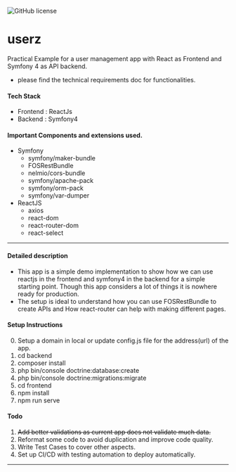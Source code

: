 ![GitHub license](https://img.shields.io/badge/license-MIT-lightgrey.svg)

# userz

Practical Example for a user management app with React as Frontend and Symfony 4 as API backend.
- please find the technical requirements doc for functionalities.

#### Tech Stack
- Frontend : ReactJs
- Backend : Symfony4

#### Important Components and extensions used.
- Symfony
  - symfony/maker-bundle
  - FOSRestBundle
  - nelmio/cors-bundle
  - symfony/apache-pack
  - symfony/orm-pack
  - symfony/var-dumper
- ReactJS
  - axios
  - react-dom
  - react-router-dom
  - react-select
  
---- 

#### Detailed description
- This app is a simple demo implementation to show how we can use reactjs in the frontend and symfony4 in the backend for a simple starting point. Though this app considers a lot of things it is nowhere ready for production.
- The setup is ideal to understand how you can use FOSRestBundle to create APIs and How react-router can help with making different pages. 

#### Setup Instructions
0. Setup a domain in local or update config.js file for the address(url) of the app.
1. cd backend
2. composer install
3. php bin/console doctrine:database:create
4. php bin/console doctrine:migrations:migrate
5. cd frontend
6. npm install
7. npm run serve

#### Todo
1. ~~Add better validations as current app does not validate much data.~~
2. Reformat some code to avoid duplication and improve code quality.
3. Write Test Cases to cover other aspects.
4. Set up CI/CD with testing automation to deploy automatically.

----




